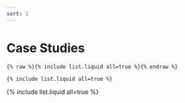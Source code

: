 ```yaml
---
sort: 1
---
```


# Case Studies

```
{% raw %}{% include list.liquid all=true %}{% endraw %}

{% include list.liquid all=true %}
```

{% include list.liquid all=true %}
